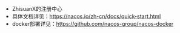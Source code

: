 * ZhisuanX的注册中心
* 具体文档详见：https://nacos.io/zh-cn/docs/quick-start.html
* docker部署详见：https://github.com/nacos-group/nacos-docker
